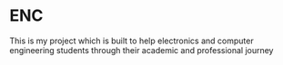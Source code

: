 # ENC
This is my project which is built to help electronics and computer engineering students through their academic and professional journey
